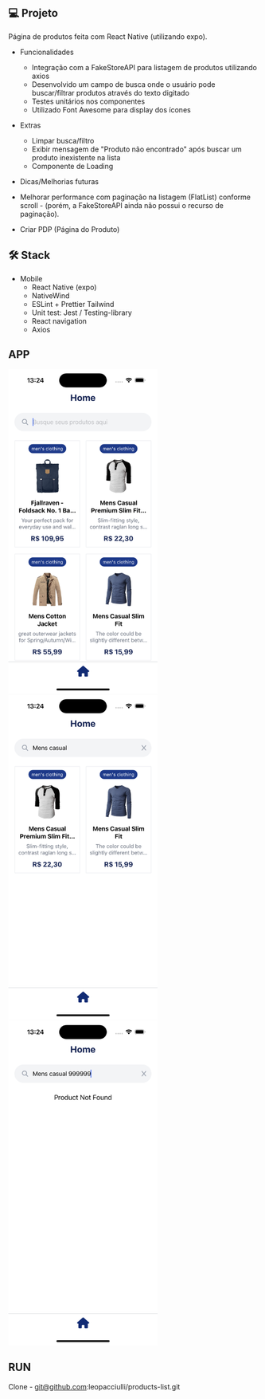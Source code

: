 ## 💻 Projeto

Página de produtos feita com React Native (utilizando expo).
- Funcionalidades
  - Integração com a FakeStoreAPI para listagem de produtos utilizando axios
  - Desenvolvido um campo de busca onde o usuário pode buscar/filtrar produtos através do texto digitado
  - Testes unitários nos componentes
  - Utilizado Font Awesome para display dos ícones

- Extras
  - Limpar busca/filtro
  - Exibir mensagem de "Produto não encontrado" após buscar um produto inexistente na lista
  - Componente de Loading

- Dicas/Melhorias futuras
 - Melhorar performance com paginação na listagem (FlatList) conforme scroll - (porém, a FakeStoreAPI ainda não possui o recurso de paginação).
 - Criar PDP (Página do Produto)

## 🛠️ Stack

- Mobile
  - React Native (expo)
  - NativeWind
  - ESLint + Prettier Tailwind
  - Unit test: Jest / Testing-library
  - React navigation
  - Axios

## APP
<img src="./src/screenshots/home.png" width="300px">
<img src="./src/screenshots/busca.png" width="300px">
<img src="./src/screenshots/not-found.png" width="300px">

## RUN
Clone - git@github.com:leopacciulli/products-list.git